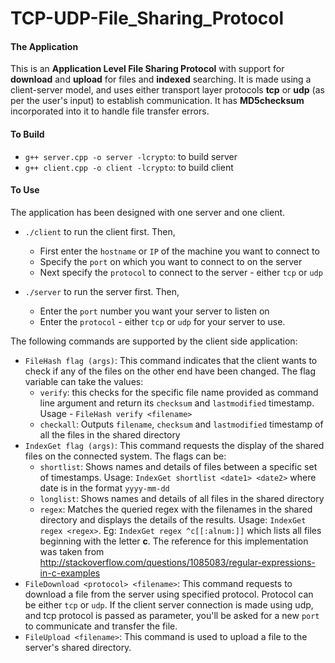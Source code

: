 # TCP-UDP-File_Sharing_Protocol

#### The Application  
This is an **Application Level File Sharing Protocol** with support for **download** and **upload** for files and **indexed** searching. It is made using a client-server model, and uses either transport layer protocols **tcp** or **udp** (as per the user's input) to establish communication. It has **MD5checksum** incorporated into it to handle file transfer errors.

#### To Build
- `g++ server.cpp -o server -lcrypto`: to build server
- `g++ client.cpp -o client -lcrypto`: to build client

#### To Use
The application has been designed with one server and one client.  

- `./client` to run the client first. Then,
    - First enter the `hostname` or `IP` of the machine you want to connect to
    - Specify the `port` on which you want to connect to on the server
    - Next specify the `protocol` to connect to the server - either `tcp` or `udp`

- `./server` to run the server first. Then,
    - Enter the `port` number you want your server to listen on
    - Enter the `protocol` - either `tcp` or `udp` for your server to use.


The following commands are supported by the client side application:  

- `FileHash flag (args)`: This command indicates that the client wants to check if any of the files on the other end have been changed. The flag variable can take the values:  
    - `verify`: this checks for the specific file name provided as command line argument and return its `checksum` and `lastmodified` timestamp. Usage - `FileHash verify <filename>`
    - `checkall`: Outputs `filename`, `checksum` and `lastmodified` timestamp of all the files in the shared directory
- `IndexGet flag (args)`: This command requests the display of the shared files on the connected system. The flags can be:
    - `shortlist`: Shows names and details of files between a specific set of timestamps. Usage: `IndexGet shortlist <date1> <date2>` where date is in the format `yyyy-mm-dd`
    - `longlist`: Shows names and details of all files in the shared directory
    - `regex`: Matches the queried regex with the filenames in the shared directory and displays the details of the results. Usage: `IndexGet regex <regex>`. Eg: `IndexGet regex ^c[[:alnum:]]` which lists all files beginning with the letter **c**. The reference for this implementation was taken from <http://stackoverflow.com/questions/1085083/regular-expressions-in-c-examples>
- `FileDownload <protocol> <filename>`: This command requests to download a file from the server using specified protocol. Protocol can be either `tcp` or `udp`. If the client server connection is made using udp, and tcp protocol is passed as parameter, you'll be asked for a new `port` to communicate and transfer the file.
- `FileUpload <filename>`: This command is used to upload a file to the server's shared directory.
